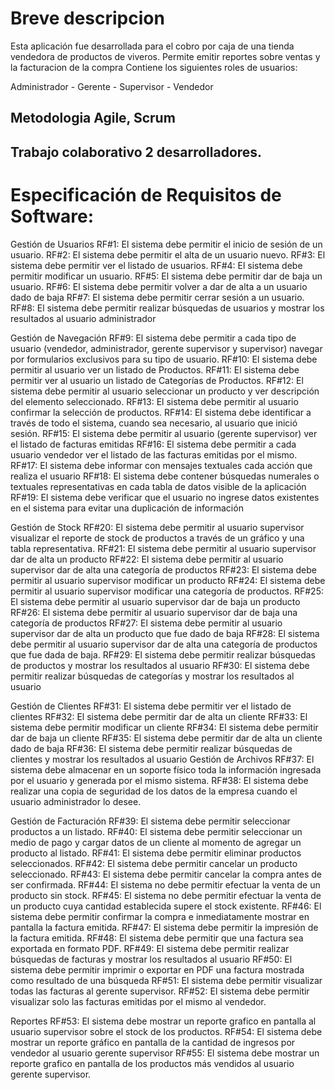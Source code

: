 # Breve descripcion
Esta aplicación fue desarrollada para el cobro por caja de una tienda vendedora de productos de viveros.
Permite emitir reportes sobre ventas y la facturacion de la compra
Contiene los siguientes roles de usuarios:

Administrador - Gerente - Supervisor - Vendedor 

## Metodologia Agile, Scrum
## Trabajo colaborativo 2 desarrolladores.

# Especificación de Requisitos de Software:

Gestión de Usuarios
RF#1: El sistema debe permitir el inicio de sesión de un usuario.
RF#2: El sistema debe permitir el alta de un usuario nuevo.
RF#3: El sistema debe permitir ver el listado de usuarios.
RF#4: El sistema debe permitir modificar un usuario.
RF#5: El sistema debe permitir dar de baja un usuario.
RF#6: El sistema debe permitir volver a dar de alta a un usuario dado de baja
RF#7: El sistema debe permitir cerrar sesión a un usuario.
RF#8: El sistema debe permitir realizar búsquedas de usuarios y mostrar los resultados al usuario administrador

Gestión de Navegación
RF#9: El sistema debe permitir a cada tipo de usuario (vendedor, administrador, gerente supervisor y supervisor) navegar por formularios exclusivos para su tipo de usuario.
RF#10: El sistema debe permitir al usuario ver un listado de Productos.
RF#11: El sistema debe permitir ver al usuario un listado de Categorías de Productos.
RF#12: El sistema debe permitir al usuario seleccionar un producto y ver descripción del elemento seleccionado.
RF#13: El sistema debe permitir al usuario confirmar la selección de productos.
RF#14: El sistema debe identificar a través de todo el sistema, cuando sea necesario, al usuario que inició sesión.
RF#15: El sistema debe permitir al usuario (gerente supervisor) ver el listado de facturas emitidas
RF#16: El sistema debe permitir a cada usuario vendedor ver el listado de las facturas emitidas por el mismo.
RF#17: El sistema debe informar con mensajes textuales cada acción que realiza el usuario
RF#18: El sistema debe contener búsquedas numerales o textuales representativas en cada tabla de datos visible de la aplicación
RF#19: El sistema debe verificar que el usuario no ingrese datos existentes en el sistema para evitar una duplicación de información

Gestión de Stock
RF#20: El sistema debe permitir al usuario supervisor visualizar el reporte de stock de productos a través de un gráfico y una tabla representativa.
RF#21: El sistema debe permitir al usuario supervisor dar de alta un producto 
RF#22: El sistema debe permitir al usuario supervisor dar de alta una categoría de productos
RF#23: El sistema debe permitir al usuario supervisor modificar un producto
RF#24: El sistema debe permitir al usuario supervisor modificar una categoría de productos.
RF#25: El sistema debe permitir al usuario supervisor dar de baja un producto
RF#26: El sistema debe permitir al usuario supervisor dar de baja una categoría de productos
RF#27: El sistema debe permitir al usuario supervisor dar de alta un producto que fue dado de baja
RF#28: El sistema debe permitir al usuario supervisor dar de alta una categoría de productos que fue dada de baja.
RF#29: El sistema debe permitir realizar búsquedas de productos y mostrar los resultados al usuario
RF#30: El sistema debe permitir realizar búsquedas de categorías y mostrar los resultados al usuario


Gestión de Clientes
RF#31: El sistema debe permitir ver el listado de clientes
RF#32: El sistema debe permitir dar de alta un cliente
RF#33: El sistema debe permitir modificar un cliente
RF#34: El sistema debe permitir dar de baja un cliente
RF#35: El sistema debe permitir dar de alta un cliente dado de baja
RF#36: El sistema debe permitir realizar búsquedas de clientes y mostrar los resultados al usuario
Gestión de Archivos
RF#37: El sistema debe almacenar en un soporte físico toda la información ingresada por el usuario y generada por el mismo sistema.
RF#38: El sistema debe realizar una copia de seguridad de los datos de la empresa cuando el usuario administrador lo desee.

Gestión de Facturación
RF#39: El sistema debe permitir seleccionar productos a un listado.
RF#40: El sistema debe permitir seleccionar un medio de pago y cargar datos de un cliente al momento de agregar un producto al listado.
RF#41: El sistema debe permitir eliminar productos seleccionados.
RF#42: El sistema debe permitir cancelar un producto seleccionado.
RF#43: El sistema debe permitir cancelar la compra antes de ser confirmada.
RF#44: El sistema no debe permitir efectuar la venta de un producto sin stock.
RF#45: El sistema no debe permitir efectuar la venta de un producto cuya cantidad establecida supere el stock existente.
RF#46: El sistema debe permitir confirmar la compra e inmediatamente mostrar en pantalla la factura emitida.
RF#47: El sistema debe permitir la impresión de la factura emitida.
RF#48: El sistema debe permitir que una factura sea exportada en formato PDF.
RF#49: El sistema debe permitir realizar búsquedas de facturas y mostrar los resultados al usuario 
RF#50: El sistema debe permitir imprimir o exportar en PDF una factura mostrada como resultado de una búsqueda
RF#51: El sistema debe permitir visualizar todas las facturas al gerente supervisor.
RF#52: El sistema debe permitir visualizar solo las facturas emitidas por el mismo al vendedor.

Reportes
RF#53: El sistema debe mostrar un reporte grafico en pantalla al usuario supervisor sobre el stock de los productos.
RF#54: El sistema debe mostrar un reporte gráfico en pantalla de la cantidad de ingresos por vendedor al usuario gerente supervisor
RF#55: El sistema debe mostrar un reporte grafico en pantalla de los productos más vendidos al usuario gerente supervisor.
